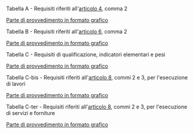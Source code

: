 Tabella A - Requisiti riferiti all'[articolo 4](/index.html?article=allegato-2.4-articolo-4&version=2), comma 2 

[Parte di provvedimento in formato grafico](https://www.gazzettaufficiale.it/do/atto/serie_generale/caricaPdf?cdimg=24G0023100000880110001&dgu=2024-12-31&art.dataPubblicazioneGazzetta=2024-12-31&art.codiceRedazionale=24G00231&art.num=88&art.tiposerie=SG)

Tabella B - Requisiti riferiti all'[articolo 6](/index.html?article=allegato-2.4-articolo-6&version=1), comma 2 

[Parte di provvedimento in formato grafico](https://www.gazzettaufficiale.it/do/atto/serie_generale/caricaPdf?cdimg=24G0023100000880110002&dgu=2024-12-31&art.dataPubblicazioneGazzetta=2024-12-31&art.codiceRedazionale=24G00231&art.num=88&art.tiposerie=SG)

Tabella C - Requisiti di qualificazione, indicatori elementari e pesi

[Parte di provvedimento in formato grafico](https://www.gazzettaufficiale.it/do/atto/serie_generale/caricaPdf?cdimg=24G0023100000880110003&dgu=2024-12-31&art.dataPubblicazioneGazzetta=2024-12-31&art.codiceRedazionale=24G00231&art.num=88&art.tiposerie=SG)

Tabella C-bis - Requisiti riferiti all'[articolo 8](/index.html?article=allegato-2.4-articolo-8&version=2), commi 2 e  3,
per l'esecuzione di lavori 

[Parte di provvedimento in formato grafico](https://www.gazzettaufficiale.it/do/atto/serie_generale/caricaPdf?cdimg=24G0023100000880110004&dgu=2024-12-31&art.dataPubblicazioneGazzetta=2024-12-31&art.codiceRedazionale=24G00231&art.num=88&art.tiposerie=SG)

Tabella C-ter - Requisiti riferiti all'[articolo 8](/index.html?article=allegato-2.4-articolo-8&version=2), commi 2 e 3, per
l'esecuzione di servizi e forniture 

[Parte di provvedimento in formato grafico](https://www.gazzettaufficiale.it/do/atto/serie_generale/caricaPdf?cdimg=24G0023100000880110005&dgu=2024-12-31&art.dataPubblicazioneGazzetta=2024-12-31&art.codiceRedazionale=24G00231&art.num=88&art.tiposerie=SG)